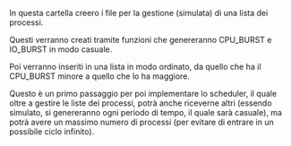 In questa cartella creero i file per la gestione (simulata) di una lista dei processi.

Questi verranno creati tramite funzioni che genereranno CPU_BURST e IO_BURST in modo
casuale.

Poi verranno inseriti in una lista in modo ordinato, da quello che ha il CPU_BURST minore
a quello che lo ha maggiore.

Questo è un primo passaggio per poi implementare lo scheduler, il quale oltre a gestire le
liste dei processi, potrà anche riceverne altri (essendo simulato, si genereranno ogni periodo 
di tempo, il quale sarà casuale), ma potrà avere un massimo numero di processi (per evitare di 
entrare in un possibile ciclo infinito).
